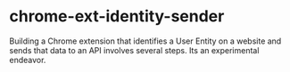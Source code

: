 # chrome-ext-identity-sender

Building a Chrome extension that identifies a User Entity on a website and sends that data to an API involves several steps. Its an experimental endeavor.
